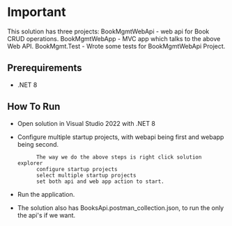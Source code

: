 # Important

This solution has three projects:
BookMgmtWebApi - web api for Book CRUD operations.
BookMgmtWebApp - MVC app which talks to the above Web API.
BookMgmt.Test - Wrote some tests for BookMgmtWebApi Project.

## Prerequirements
* .NET 8

## How To Run

* Open solution in Visual Studio 2022 with .NET 8 
* Configure multiple startup projects, with webapi being first and webapp being second.

            The way we do the above steps is right click solution explorer
            configure startup projects
            select multiple startup projects
            set both api and web app action to start.
            
* Run the application.
* The solution also has BooksApi.postman_collection.json, to run the only the api's if we want.